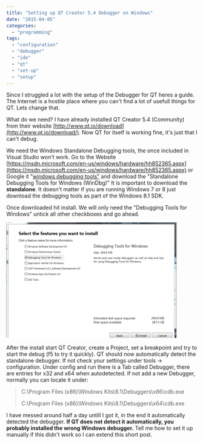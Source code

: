 ```yaml
---
title: "Setting up QT Creator 5.4 Debugger on Windows"
date: "2015-04-05"
categories: 
  - "programming"
tags: 
  - "configuration"
  - "debugger"
  - "ide"
  - "qt"
  - "set-up"
  - "setup"
---
```


Since I struggled a lot with the setup of the Debugger for QT heres a guide. The Internet is a hostile place where you can't find a lot of usefull things for QT. Lets change that.

What do we need? I have already installed QT Creator 5.4 (Community) from their website [http://www.qt.io/download](http://www.qt.io/download/). Now QT for itself is working fine, it's just that I can't debug.

We need the Windows Standalone Debugging tools, the once included in Visual Studio won't work. Go to the Website [https://msdn.microsoft.com/en-us/windows/hardware/hh852365.aspx](https://msdn.microsoft.com/en-us/windows/hardware/hh852365.aspx) or Google it "[windows debugging tools"](https://www.google.ch/search?q=windows+debugging+tools&spell=1&sa=X&ei=D2khVYKXG8OTsAGHn4H4Cw&ved=0CBsQvwUoAA&biw=1004&bih=1028) and download the "Standalone Debugging Tools for Windows (WinDbg)" It is important to download the **standalone**. It doesn't matter if you are running Windows 7 or 8 just download the debugging tools as part of the Windows 8.1 SDK.

Once downloaded hit install. We will only need the "Debugging Tools for Windows" untick all other checkboxes and go ahead.

[![setupQTDebugging01](./images/setupQTDebugging01-449x304.png)](http://blog.thecell.eu/wp-content/uploads/2015/04/setupQTDebugging01.png)

After the install start QT Creator, create a Project, set a breakpoint and try to start the debug (f5 to try it quickly). QT should now automatically detect the standalone debugger. If not check your settings under tools -> configuration. Under config and run there is a Tab called Debugger, there are entries for x32 and x64 when autodetected. If not add a new Debugger, normally you can locate it under:

> C:\\Program Files (x86)\\Windows Kits\\8.1\\Debuggers\\x86\\cdb.exe
> 
> C:\\Program Files (x86)\\Windows Kits\\8.1\\Debuggers\\x64\\cdb.exe

I have messed around half a day untill I got it, in the end it automatically detected the debugger. **If QT does not detect it automatically, you probably installed the wrong Windows debugger.** Tell me how to set it up manually if this didn't work so I can extend this short post.
